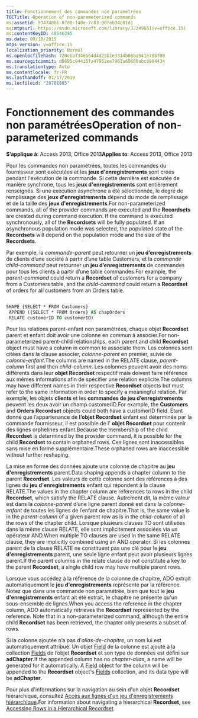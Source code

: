 ```yaml
---
title: Fonctionnement des commandes non paramétrées
TOCTitle: Operation of non-parameterized commands
ms:assetid: 934740b1-07d0-140e-7c83-00feb34c01d1
ms:mtpsurl: https://msdn.microsoft.com/library/JJ249651(v=office.15)
ms:contentKeyID: 48546395
ms.date: 09/18/2015
mtps_version: v=office.15
localization_priority: Normal
ms.openlocfilehash: 720cbaf346b64d4d23b1e3314b06ba941e78b700
ms.sourcegitcommit: d6695c94415fa47952ee7961a69660abc0904434
ms.translationtype: Auto
ms.contentlocale: fr-FR
ms.lasthandoff: 01/17/2019
ms.locfileid: "28701885"
---
```

# <a name="operation-of-non-parameterized-commands"></a><span data-ttu-id="cdfac-102">Fonctionnement des commandes non paramétrées</span><span class="sxs-lookup"><span data-stu-id="cdfac-102">Operation of non-parameterized commands</span></span>


<span data-ttu-id="cdfac-103">**S’applique à**: Access 2013, Office 2013</span><span class="sxs-lookup"><span data-stu-id="cdfac-103">**Applies to**: Access 2013, Office 2013</span></span>

<span data-ttu-id="cdfac-p101">Pour les commandes non paramétrées, toutes les commandes du fournisseur sont exécutées et les **jeux d'enregistrements** sont créés pendant l'exécution de la commande. Si cette dernière est exécutée de manière synchrone, tous les **jeux d'enregistrements** sont entièrement renseignés. Si une exécution asynchrone a été sélectionnée, le degré de remplissage des **jeux d'enregistrements** dépend du mode de remplissage et de la taille des **jeux d'enregistrements**.</span><span class="sxs-lookup"><span data-stu-id="cdfac-p101">For non-parameterized commands, all of the provider commands are executed and the **Recordsets** are created during command execution. If the command is executed synchronously, all of the **Recordsets** will be fully populated. If an asynchronous population mode was selected, the populated state of the **Recordsets** will depend on the population mode and the size of the **Recordsets**.</span></span>

<span data-ttu-id="cdfac-107">Par exemple, la *commande-parent* peut retourner un **jeu d’enregistrements** de clients d’une société à partir d’une table Customers, et la *commande child-command* peut retourner un **jeu d’enregistrements** de commandes pour tous les clients à partir d’une table commandes.</span><span class="sxs-lookup"><span data-stu-id="cdfac-107">For example, the *parent-command* could return a **Recordset** of customers for a company from a Customers table, and the *child-command* could return a **Recordset** of orders for all customers from an Orders table.</span></span>

```vb 
 
SHAPE {SELECT * FROM Customers} 
 APPEND ({SELECT * FROM Orders} AS chapOrders 
 RELATE customerID TO customerID) 
```

<span data-ttu-id="cdfac-108">Pour les relations parent-enfant non paramétrées, chaque objet **Recordset** parent et enfant doit avoir une colonne en commun à associer.</span><span class="sxs-lookup"><span data-stu-id="cdfac-108">For non-parameterized parent-child relationships, each parent and child **Recordset** object must have a column in common to associate them.</span></span> <span data-ttu-id="cdfac-109">Les colonnes sont citées dans la clause associer, *colonne-parent* en premier, suivie de *colonne-enfant*.</span><span class="sxs-lookup"><span data-stu-id="cdfac-109">The columns are named in the RELATE clause, *parent-column* first and then *child-column*.</span></span> <span data-ttu-id="cdfac-110">Les colonnes peuvent avoir des noms différents dans leur **objet Recordset** respectif mais doivent faire référence aux mêmes informations afin de spécifier une relation explicite.</span><span class="sxs-lookup"><span data-stu-id="cdfac-110">The columns may have different names in their respective **Recordset** objects but must refer to the same information in order to specify a meaningful relation.</span></span> <span data-ttu-id="cdfac-111">Par exemple, les objets **clients** et les **commandes de** **jeu d’enregistrements** peuvent les deux avoir un champ customerID.</span><span class="sxs-lookup"><span data-stu-id="cdfac-111">For example, the **Customers** and **Orders** **Recordset** objects could both have a customerID field.</span></span> <span data-ttu-id="cdfac-112">Étant donné que l’appartenance de **l’objet Recordset** enfant est déterminée par la commande fournisseur, il est possible de l' **objet Recordset** pour contenir des lignes orphelines enfant.</span><span class="sxs-lookup"><span data-stu-id="cdfac-112">Because the membership of the child **Recordset** is determined by the provider command, it is possible for the child **Recordset** to contain orphaned rows.</span></span> <span data-ttu-id="cdfac-113">Ces lignes sont inaccessibles sans mise en forme supplémentaire.</span><span class="sxs-lookup"><span data-stu-id="cdfac-113">These orphaned rows are inaccessible without further reshaping.</span></span>

<span data-ttu-id="cdfac-114">La mise en forme des données ajoute une colonne de chapitre au **jeu d'enregistrements** parent.</span><span class="sxs-lookup"><span data-stu-id="cdfac-114">Data shaping appends a chapter column to the parent **Recordset**.</span></span> <span data-ttu-id="cdfac-115">Les valeurs de cette colonne sont des références à des lignes du **jeu d'enregistrements** enfant qui répondent à la clause RELATE.</span><span class="sxs-lookup"><span data-stu-id="cdfac-115">The values in the chapter column are references to rows in the child **Recordset**, which satisfy the RELATE clause.</span></span> <span data-ttu-id="cdfac-116">Autrement dit, la même valeur est dans la *colonne-parent* d’une ligne parent donné est dans la *colonne-enfant* de toutes les lignes de l’enfant de chapitre.</span><span class="sxs-lookup"><span data-stu-id="cdfac-116">That is, the same value is in the *parent-column* of a given parent row as is in the *child-column* of all the rows of the chapter child.</span></span> <span data-ttu-id="cdfac-117">Lorsque plusieurs clauses TO sont utilisées dans la même clause RELATE, elle sont implicitement associées via un opérateur AND.</span><span class="sxs-lookup"><span data-stu-id="cdfac-117">When multiple TO clauses are used in the same RELATE clause, they are implicitly combined using an AND operator.</span></span> <span data-ttu-id="cdfac-118">Si les colonnes parent de la clause RELATE ne constituent pas une clé pour le **jeu d'enregistrements** parent, une seule ligne enfant peut avoir plusieurs lignes parent.</span><span class="sxs-lookup"><span data-stu-id="cdfac-118">If the parent columns in the relate clause do not constitute a key to the parent **Recordset**, a single child row may have multiple parent rows.</span></span>

<span data-ttu-id="cdfac-p104">Lorsque vous accédez à la référence de la colonne de chapitre, ADO extrait automatiquement le **jeu d'enregistrements** représenté par la référence. Notez que dans une commande non paramétrée, bien que tout le **jeu d'enregistrements** enfant ait été extrait, le chapitre ne présente qu'un sous-ensemble de lignes.</span><span class="sxs-lookup"><span data-stu-id="cdfac-p104">When you access the reference in the chapter column, ADO automatically retrieves the **Recordset** represented by the reference. Note that in a non-parameterized command, although the entire child **Recordset** has been retrieved, the chapter only presents a subset of rows.</span></span>

<span data-ttu-id="cdfac-p105">Si la colonne ajoutée n’a pas d’*alias-de-chapitre*, un nom lui est automatiquement attribué. Un objet [Field](field-object-ado.md) de la colonne est ajouté à la collection [Fields](fields-collection-ado.md) de l’objet **Recordset** et son type de données est défini sur **adChapter**.</span><span class="sxs-lookup"><span data-stu-id="cdfac-p105">If the appended column has no *chapter-alias*, a name will be generated for it automatically. A [Field](field-object-ado.md) object for the column will be appended to the **Recordset** object's [Fields](fields-collection-ado.md) collection, and its data type will be **adChapter**.</span></span>

<span data-ttu-id="cdfac-123">Pour plus d'informations sur la navigation au sein d'un objet **Recordset** hiérarchique, consultez [Accès aux lignes d'un jeu d'enregistrements hiérarchique](accessing-rows-in-a-hierarchical-recordset.md).</span><span class="sxs-lookup"><span data-stu-id="cdfac-123">For information about navigating a hierarchical **Recordset**, see [Accessing Rows in a Hierarchical Recordset](accessing-rows-in-a-hierarchical-recordset.md).</span></span>

